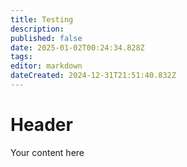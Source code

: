 ```yaml
---
title: Testing
description: 
published: false
date: 2025-01-02T00:24:34.828Z
tags: 
editor: markdown
dateCreated: 2024-12-31T21:51:40.832Z
---
```


# Header
Your content here